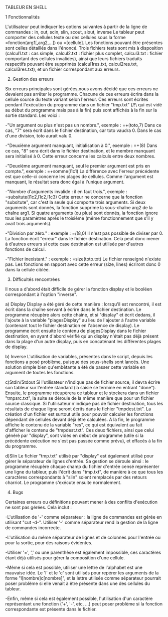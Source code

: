 TABLEUR EN SHELL


1 Fonctionnalités

L'utilisateur peut indiquer les options suivantes à partir de la ligne de commandes :
in, out, scin, slin, scout, slout, inverse
Le tableur peut comporter des cellules texte ou des cellules sous la forme =fonction(arg1[,arg2,...]) ou =[cellule]. Les fonctions pouvant être présentes sont celles détaillés dans l'énoncé. Trois fichiers tests sont mis à disposition (calcul1.txt : cas simple, calcul2.txt : fichier plus complet, calcul3.txt : fichier comportant des cellules invalides), ainsi que leurs fichiers traduits respectifs pouvant être supprimés (calcul1res.txt, calcul2res.txt, calcul3res.txt), et un fichier correspondant aux erreurs.


2. Gestion des erreurs

Six erreurs principales sont gérées,nous avons décidé que ces erreurs ne devaient pas arrêter le programme. Chacune de ces erreurs écrira dans la cellule source du texte variant selon l'erreur.
Ces erreurs sont écrites pendant l'exécution du programme dans un fichier "tmp.txt" (/!\ qui est vidé au début du programme mais pas à la fin) puis sont affichés à la fin sur la sortie standard. Les voici :

-"Un argument ou plus n'est pas un nombre.", exemple : =+(toto,7)
Dans ce cas, "7" sera écrit dans le fichier destination, car toto vaudra 0. Dans le cas d'une division, toto aurait valu 0.

-"Deuxième argument manquant, initialisation à 0.", exemple : =+(8)
Dans ce cas, "8" sera écrit dans le fichier destination, et le membre manquant sera initialisé à 0.
Cette erreur concerne les calculs entre deux nombres.

-"Deuxième argument manquant, seul le premier argument est pris en compte.", exemple : =+somme(l1c1)
La différence avec l'erreur précédente est que celle-ci concerne les plages de cellules. Comme l'argument est manquant, le résultat sera donc égal à l'unique argument.

-"Nombre d'arguments invalide : il en faut trois.", exemple : =subsitute(l1c2,l1c2,l1c3)
Cette erreur ne concerne que la fonction "subsitute", car c'est la seule qui comporte trois arguments. Si deux arguments sont donnés, la fonction supprime la sous-chaîne arg2 de la chaîne arg1. Si quatre arguments (ou plus) sont donnés, la fonction ignore tous les paramètres après le troisième (même fonctionnement que s'il y avait trois arguments).

-"Division par zéro." : exemple : =/(8,0)
Il n'est pas possible de diviser par 0. La fonction écrit "erreur" dans le fichier destination. Cela peut donc mener à d'autres erreurs si cette case destination est utilisée par d'autres fonctions de calcul.

-"Fichier inexistant." : exemple : =size(toto.txt)
Le fichier renseigné n'existe pas. Les fonctions en rapport avec cette erreur (size, lines) écriront donc 0 dans la cellule ciblée.


3. Difficultés rencontrées

Il nous a d'abord était difficile de gérer la fonction display et le booléen correspondant à l'option "inverse".

a) Display
Display a été géré de cette manière : lorsqu'il est rencontré, il est écrit dans la chaîne servant à écrire dans le fichier destination. Le programme récupère alors cette chaîne, et si "display" et écrit dedans, il l'ajoute à la variable "plagesDisplay" au lieu de l'ajouter à l'autre variable (contenant tout le fichier destination en l'absence de display). Le programme écrit ensuite le contenu de plagesDisplay dans le fichier destination, en ayant d'abord vérifié qu'un display n'était pas déjà présent dans la plage d'un autre display, puis en concaténant les différentes plages de display.

b) Inverse
L'utilisation de variables, présentes dans le script, depuis les fonctions a posé problème, puisque des sous-shells sont lancés. Une solution simple bien qu'embêtante a été de passer cette variable en argument de toutes les fonctions.

c)Stdin/Stdout
Si l'utilisateur n'indique pas de fichier source, il devra écrire son tableur sur l'entrée standard (la saisie se termine en entrant "done"). Ensuite, le programme récupèrera ce tableur et le stockera dans un fichier "tmpsrc.txt", la suite se déroule de la même manière que pour un fichier source classique.
Si l'utilisateur n'indique pas de fichier destination, tous les résultats de chaque ligne seront écrits dans le fichier "tmpdest.txt". La création d'un fichier est surtout utile pour pouvoir calculer les fonctions dépendant de cellules devant déjà être calculées. A la fin, le programme affiche le contenu de la variable "res", ce qui est équivalent au fait d'afficher le contenu de "tmpdest.txt".
Ces deux fichiers, ainsi que celui généré par "display", sont vidés en début de programme (utile si la précédente exécution ne s'est pas passée comme prévu), et effacés à la fin du programme.

d)Slin
Le fichier "tmp.txt" utilisé par "display" est également utilisé pour gérer le séparateur de lignes d'entrée. Sa gestion se déroule ainsi : le programme récupère chaque champ du fichier d'entrée censé représenter une ligne du tableur, puis l'écrit dans "tmp.txt", de manière à ce que tous les caractères correspondants à "slin" soient remplacés par des retours charriot. Le programme s'exécute ensuite normalement.


4. Bugs

Certaines erreurs ou définitions pouvant mener à des conflits d'exécution ne sont pas gérées.
Cela inclut :

-L'utilisation de '-' comme séparateur : la ligne de commandes est gérée en utilisant "cut -d-". Utiliser '-' comme séparateur rend la gestion de la ligne de commandes incorrecte.

-L'utilisation du même séparateur de lignes et de colonnes pour l'entrée ou pour la sortie, pour des raisons évidentes.

-Utiliser '=', ',' ou une parenthèse est également impossible, ces caractères étant déjà utilisés pour gérer la composition d'une cellule.

-Même si cela est possible, utiliser une lettre de l'alphabet est une mauvaise idée. Le 'l' et le 'c' sont utilisés pour repérer les arguments de la forme "l[nombre]c[nombre]", et la lettre utilisée comme séparateur pourrait poser problème si elle venait à être présente dans une des cellules du tableur.

-Enfin, même si cela est également possible, l'utilisation d'un caractère représentant une fonction ('+', '-', etc, ...) peut poser problème si la fonction correspondante est présente dans le fichier.
